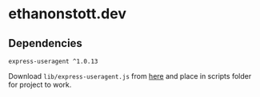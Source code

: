 # ethanonstott.dev

## Dependencies
`express-useragent ^1.0.13`

Download `lib/express-useragent.js` from [here](https://github.com/biggora/express-useragent/) and place in scripts folder for project to work.